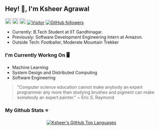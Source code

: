 <h2>Hey! 👋, I'm Ksheer Agrawal </h2>

<a href="mailto:ksheeragrawal@gmail.com"> <img src="https://img.shields.io/badge/Gmail-D14836?style=for-the-badge&logo=gmail&logoColor=white" height="20"></a> <a href="https://www.linkedin.com/in/ksheer-sagar-agrawal-8973851b8/"> <img src="https://img.shields.io/badge/LinkedIn-0077B5?style=for-the-badge&logo=linkedin&logoColor=white" height="20"></a> <a href="https://ksheersagaragrawal.github.io/"> <img src="https://img.shields.io/badge/Portfolio-YourColor?style=for-the-badge&logo=your-logo&logoColor=white" height="20"></a>
[![Visitor](https://visitor-badge.laobi.icu/badge?page_id=ksheersagaragrawal.76050795)](https://github.com/ksheersagaragrawal) [![GitHub followers](https://img.shields.io/github/followers/ksheersagaragrawal.svg?style=social&label=Follow)](https://github.com/ksheersagaragrawal?tab=followers)


- Currently: B.Tech Student at IIT Gandhinagar. 
- Previously: Software Development Engineering Intern at Amazon.
- Outside Tech: Footballer, Moderate Mountain Trekker

<h3>I'm Currently Workng On 🖥️ </h3>

- Machine Learning
- System Design and Distributed Computing
- Software Engineering

> "Computer science education cannot make anybody an expert programmer any more than studying brushes and pigment can make somebody an expert painter."
> ~ Eric S. Raymond



<h3>My Github Stats ⭐</h3>
<p align="center">  
  <a href="https://github.com/ksheersagaragrawal/">
    <img align="center" src="https://github-readme-stats.vercel.app/api/top-langs/?username=ksheersagaragrawal&layout=compact&langs_count=8&locale=en&exclude_repo=CMTT-LID" alt="Ksheer's GitHub Top Languages"/>
  </a>
</p>
  



